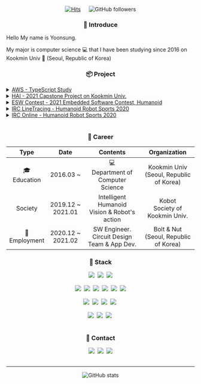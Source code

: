 <div align=center>

[![Hits](https://hits.seeyoufarm.com/api/count/incr/badge.svg?url=https%3A%2F%2Fgithub.com%2FfiremanCha&count_bg=%236A943D&title_bg=%23555555&icon=github.svg&icon_color=%23000000&title=hits&edge_flat=false)](https://hits.seeyoufarm.com) &emsp;
![GitHub followers](https://img.shields.io/github/followers/firemanCha)

</div>

<div align=center>

### :wave: Introduce

</div>

Hello My name is Yoonsung.

My major is computer science :computer: that I have been studying since 2016 on Kookmin Univ :school: (Seoul, Republic of Korea)

<div align=center>

### :package: Project

</div>

  <details>
  <summary><a href="https://github.com/Amazing-Web-Study/A-trello-frontend">AWS - TypeScript Study</a></summary>
  <div markdown="1">
  
  - Typescript Study 프로젝트

  - [Trello](https://trello.com/) 클로닝 프로젝트

  - 담당 업무: Front-End, API 연동, Publishing

  - 기술 스택: Express, React, axios, TypeScript
  
  </div>
  </details>

  <details>
  <summary><a href="https://github.com/firemancha/HAI">HAI - 2021 Capstone Project on Kookmin Univ.</a></summary>
  <div markdown="1">

  - 2021학년도 국민대학교 소프트웨어학부 캡스톤 프로젝트

  - 얼굴형 기반 헤어스타일 추천 서비스

  - 담당 업무: Front-End, Publishing, Release

  - 기술 스택: React, Mobx, Tensorflow.js, Github Page

  </div>
  </details>

  <details>
  <summary><a href="https://github.com/kmu-kobot/ESWContest">ESW Contest - 2021 Embedded Software Contest, Humanoid</a></summary>
  <div markdown="1">

  - 2020 임베디드 소프트웨어 경진대회 휴머노이드 부문

  - 수상내역: 특선상

  - 담당업무: Line Tracing 알고리즘 개발, Serial Communication 개발, Robot Motion 구현

  - 기술스택: OpenCV/Python, RoboBasic

  </div>
  </details>

  <details>
  <summary><a href="https://github.com/kmu-kobot/SRC_IRC_CPP/tree/dev_lt">IRC LineTracing - Humanoid Robot Sports 2020</a></summary>
  <div markdown="1">

  - 2020 로봇융합페스티벌 휴머노이드 로봇스포츠

  - 라인 트레이싱(점선, 곡선)

  - 담당업무: Line Tracing 알고리즘 개발, Serial Communication 개발, Robot Motion 구현

  - 기술스택: OpenCV/C++, MFC

  </div>
  </details>

  <details>
  <summary><a href="https://github.com/kmu-kobot/SRC_IRC_CPP">IRC Online - Humanoid Robot Sports 2020</a></summary>
  <div markdown="1">

  - 2020 로봇융합페스티벌 휴머노이드 로봇스포츠 온라인대회

  - 수상내역: [금상](http://www.seoultechrobot.com/index.php?module=Board&action=SiteBoard&sMode=VIEW_FORM&iBrdNo=3&iBrdContNo=27&sBrdContRe=0&sSearchField=&sSearchValue=&CurrentPage=1&i=&ct_brd_pwd=)

  - 담당업무: Serial Communication 개발, Robot Motion 구현, Image Processing 보조 개발

  - 기술스택: OpenCV/C++, MFC

  </div>
  </details>

<br/>

<div align=center>

### :page_with_curl: Career

</div>

<div align = center>

|             Type              |             Date             |                      Contents                       |                  Organization                  |
| :---------------------------: | :--------------------------: | :-------------------------------------------------: | :--------------------------------------------: |
| :mortar_board:<br />Education |        2016.03&nbsp;~        |   :computer: <br />Department of Computer Science   | Kookmin Univ <br /> (Seoul, Republic of Korea) |
|            Society            | 2019.12&nbsp;~ <br />2021.01 | Intelligent Humanoid <br /> Vision & Robot's action |     Kobot <br /> Society of Kookmin Univ.      |
|  :office: <br /> Employment   | 2020.12&nbsp;~ <br />2021.02 | SW Engineer. <br /> Circuit Design Team & App Dev.  |  Bolt & Nut <br /> (Seoul, Republic of Korea)  |

</div>

<div align=center>

### :hammer: Stack

</div>

<div align = center>
<img src="https://img.shields.io/badge/Python-3776AB?style=flat&logo=Python&logoColor=white"/>&nbsp;
<img src="https://img.shields.io/badge/Java-007396?style=flat&logo=Java&logoColor=white"/>&nbsp;
<img src="https://img.shields.io/badge/C++-00599C?style=flat&logo=c%2B%2B&logoColor=white"/>
<br /> <br />
<img src="https://img.shields.io/badge/HTML5-E34F26?style=flat&logo=HTML5&logoColor=white"/>&nbsp;
<img src="https://img.shields.io/badge/CSS3-1572B6?style=flat&logo=CSS3&logoColor=white"/>&nbsp;
<img src="https://img.shields.io/badge/JavaScript-F7DF1E?style=flat&logo=JavaScript&logoColor=white"/>&nbsp;
<img src="https://img.shields.io/badge/React-61DAFB?style=flat&logo=React&logoColor=white"/>&nbsp;
<img src="https://img.shields.io/badge/React Native-61DAFB?style=flat&logo=React&logoColor=white"/>&nbsp;
<img src="https://img.shields.io/badge/Mobx-FF9955?style=flat&logo=Mobx&logoColor=white"/>
<br /> <br />
<img src="https://img.shields.io/badge/OpenCV-5C3EE8?style=flat&logo=OpenCV&logoColor=white"/>&nbsp;
<img src="https://img.shields.io/badge/Arduino-00979D?style=flat&logo=Arduino&logoColor=white"/>&nbsp;
<img src="https://img.shields.io/badge/Raspberry Pi-A22846?style=flat&logo=Raspberry%20Pi&logoColor=white"/>&nbsp;
<img src="https://img.shields.io/badge/Latte Panda-CD9834?style=flat&logo=foodpanda&logoColor=white"/>&nbsp;
<br /> <br />
<img src="https://img.shields.io/badge/VS Code-007ACC?style=flat&logo=Visual%20Studio%20Code&logoColor=white"/>&nbsp;
<img src="https://img.shields.io/badge/Git-F05032?style=flat&logo=Git&logoColor=white"/>&nbsp;
<a href="https://github.com/firemancha" target="_blank">
<img src="https://img.shields.io/badge/GitHub-181717?style=flat&logo=GitHub&logoColor=white"/></a>&nbsp;
<br /><br />
</div>

<div align=center>

### :postbox: Contact

</div>

<div align = center>
<a href="mailto: vaite714@gmail.com" target="_blank">
<img src="https://img.shields.io/badge/vaite714@gmail.com-EA4335?style=for-the-badge&logo=Gmail&logoColor=white"/></a>&nbsp;
<a href="https://all-chang.tistory.com/" target="_blank">
<img src="https://img.shields.io/badge/All Chang Tistory-FF6F00?style=for-the-badge&logo=Telegraph&logoColor=white"/></a>&nbsp;
<a href="https://www.instagram.com/firemanchaa/" target="_blank">
<img src="https://img.shields.io/badge/@firemanchaa-E4405F?style=for-the-badge&logo=Instagram&logoColor=white"/></a>
</div>

<br />

---

<div align = center>

![GitHub stats](https://github-readme-stats.vercel.app/api?username=firemanCha&show_icons=true&theme=dark)

</div>
